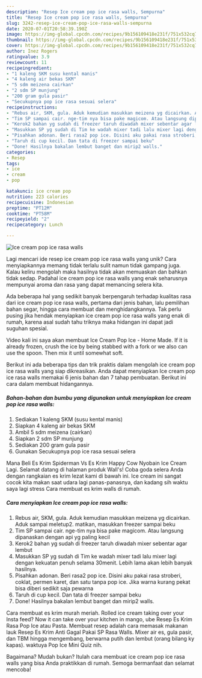 ```yaml
---
description: "Resep Ice cream pop ice rasa walls, Sempurna"
title: "Resep Ice cream pop ice rasa walls, Sempurna"
slug: 3242-resep-ice-cream-pop-ice-rasa-walls-sempurna
date: 2020-07-01T20:58:39.190Z
image: https://img-global.cpcdn.com/recipes/9b156109418e231f/751x532cq70/ice-cream-pop-ice-rasa-walls-foto-resep-utama.jpg
thumbnail: https://img-global.cpcdn.com/recipes/9b156109418e231f/751x532cq70/ice-cream-pop-ice-rasa-walls-foto-resep-utama.jpg
cover: https://img-global.cpcdn.com/recipes/9b156109418e231f/751x532cq70/ice-cream-pop-ice-rasa-walls-foto-resep-utama.jpg
author: Inez Rogers
ratingvalue: 3.9
reviewcount: 11
recipeingredient:
- "1 kaleng SKM susu kental manis"
- "4 kaleng air bekas SKM"
- "5 sdm meizena cairkan"
- "2 sdm SP munjung"
- "200 gram gula pasir"
- "Secukupnya pop ice rasa sesuai selera"
recipeinstructions:
- "Rebus air, SKM, gula. Aduk kemudian masukkan meizena yg dicairkan. Aduk sampai meletup2. matikan, masukkan freezer sampai beku"
- "Tim SP sampai cair. nge-tim nya bisa pake magicom. Atau langsung dipanaskan dengan api yg paling kecil"
- "Kerok2 bahan yg sudah di freezer taruh diwadah mixer sebentar agar lembut"
- "Masukkan SP yg sudah di Tim ke wadah mixer tadi lalu mixer lagi dengan kekuatan penuh selama 30menit. Lebih lama akan lebih banyak hasilnya."
- "Pisahkan adonan. Beri rasa2 pop ice. Disini aku pakai rasa stroberi, coklat, permen karet, dan satu tanpa pop ice. Jika warna kurang pekat bisa diberi sedikit saja pewarna"
- "Taruh di cup kecil. Dan tata di freezer sampai beku"
- "Done! Hasilnya bakalan lembut banget dan mirip2 walls."
categories:
- Resep
tags:
- ice
- cream
- pop

katakunci: ice cream pop 
nutrition: 223 calories
recipecuisine: Indonesian
preptime: "PT12M"
cooktime: "PT58M"
recipeyield: "2"
recipecategory: Lunch

---
```



![Ice cream pop ice rasa walls](https://img-global.cpcdn.com/recipes/9b156109418e231f/751x532cq70/ice-cream-pop-ice-rasa-walls-foto-resep-utama.jpg)

Lagi mencari ide resep ice cream pop ice rasa walls yang unik? Cara menyiapkannya memang tidak terlalu sulit namun tidak gampang juga. Kalau keliru mengolah maka hasilnya tidak akan memuaskan dan bahkan tidak sedap. Padahal ice cream pop ice rasa walls yang enak seharusnya mempunyai aroma dan rasa yang dapat memancing selera kita.

Ada beberapa hal yang sedikit banyak berpengaruh terhadap kualitas rasa dari ice cream pop ice rasa walls, pertama dari jenis bahan, lalu pemilihan bahan segar, hingga cara membuat dan menghidangkannya. Tak perlu pusing jika hendak menyiapkan ice cream pop ice rasa walls yang enak di rumah, karena asal sudah tahu triknya maka hidangan ini dapat jadi suguhan spesial.

Video kali ini saya akan membuat Ice Cream Pop Ice - Home Made. If it is already frozen, crush the ice by being stabbed with a fork or we also can use the spoon. Then mix it until somewhat soft.


Berikut ini ada beberapa tips dan trik praktis dalam mengolah ice cream pop ice rasa walls yang siap dikreasikan. Anda dapat menyiapkan Ice cream pop ice rasa walls memakai 6 jenis bahan dan 7 tahap pembuatan. Berikut ini cara dalam membuat hidangannya.

<!--inarticleads1-->

##### Bahan-bahan dan bumbu yang digunakan untuk menyiapkan Ice cream pop ice rasa walls:

1. Sediakan 1 kaleng SKM (susu kental manis)
1. Siapkan 4 kaleng air bekas SKM
1. Ambil 5 sdm meizena (cairkan)
1. Siapkan 2 sdm SP munjung
1. Sediakan 200 gram gula pasir
1. Gunakan Secukupnya pop ice rasa sesuai selera


Mana Beli Es Krim Spiderman Vs Es Krim Happy Cow Nyobain Ice Cream Lagi. Selamat datang di halaman produk Wall&#39;s! Coba goda selera Anda dengan rangkaian es krim lezat kami di bawah ini. Ice cream ini sangat cocok kita makan saat udara lagi panas-panasnya, dan kadang sih waktu saya lagi stress Cara membuat es krim walls di rumah. 

<!--inarticleads2-->

##### Cara menyiapkan Ice cream pop ice rasa walls:

1. Rebus air, SKM, gula. Aduk kemudian masukkan meizena yg dicairkan. Aduk sampai meletup2. matikan, masukkan freezer sampai beku
1. Tim SP sampai cair. nge-tim nya bisa pake magicom. Atau langsung dipanaskan dengan api yg paling kecil
1. Kerok2 bahan yg sudah di freezer taruh diwadah mixer sebentar agar lembut
1. Masukkan SP yg sudah di Tim ke wadah mixer tadi lalu mixer lagi dengan kekuatan penuh selama 30menit. Lebih lama akan lebih banyak hasilnya.
1. Pisahkan adonan. Beri rasa2 pop ice. Disini aku pakai rasa stroberi, coklat, permen karet, dan satu tanpa pop ice. Jika warna kurang pekat bisa diberi sedikit saja pewarna
1. Taruh di cup kecil. Dan tata di freezer sampai beku
1. Done! Hasilnya bakalan lembut banget dan mirip2 walls.


Cara membuat es krim murah meriah. Rolled ice cream taking over your Insta feed? Now it can take over your kitchen in mango, ube Resep Es Krim Rasa Pop Ice atau Pasta. Membuat resep adalah cara memasak makanan lauk Resep Es Krim Anti Gagal Pakai SP Rasa Walls. Mixer air es, gula pasir, dan TBM hingga mengembang, berwarna putih dan lembut (orang bilang ky kapas). waktuya Pop Ice Mini Quiz nih. 

Bagaimana? Mudah bukan? Itulah cara membuat ice cream pop ice rasa walls yang bisa Anda praktikkan di rumah. Semoga bermanfaat dan selamat mencoba!
